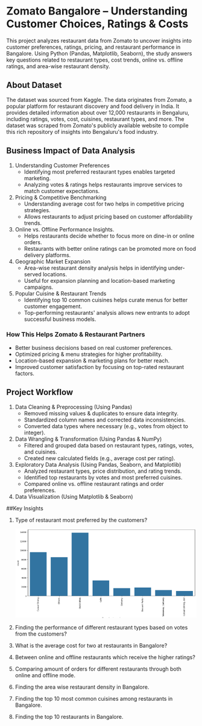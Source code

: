 # Zomato Bangalore – Understanding Customer Choices, Ratings & Costs
This project analyzes restaurant data from Zomato to uncover insights into customer preferences, ratings, pricing, and restaurant performance in Bangalore. Using Python (Pandas, Matplotlib, Seaborn), the study answers key questions related to restaurant types, cost trends, online vs. offline ratings, and area-wise restaurant density.
## About Dataset
The dataset was sourced from Kaggle. The data originates from Zomato, a popular platform for restaurant discovery and food delivery in India. It provides detailed information about over 12,000 restaurants in Bengaluru, including ratings, votes, cost, cuisines, restaurant types, and more. The dataset was scraped from Zomato's publicly available website to compile this rich repository of insights into Bengaluru's food industry.
## Business Impact of Data Analysis
1. Understanding Customer Preferences
    - Identifying most preferred restaurant types enables targeted marketing.
    - Analyzing votes & ratings helps restaurants improve services to match customer expectations.
2. Pricing & Competitive Benchmarking
    - Understanding average cost for two helps in competitive pricing strategies.
    - Allows restaurants to adjust pricing based on customer affordability trends.
3. Online vs. Offline Performance Insights.
    - Helps restaurants decide whether to focus more on dine-in or online orders.
    - Restaurants with better online ratings can be promoted more on food delivery platforms.
4. Geographic Market Expansion
    - Area-wise restaurant density analysis helps in identifying under-served locations.
    - Useful for expansion planning and location-based marketing campaigns.
5. Popular Cuisine & Restaurant Trends 
    - Identifying top 10 common cuisines helps curate menus for better customer engagement.
    - Top-performing restaurants' analysis allows new entrants to adopt successful business models.
###  How This Helps Zomato & Restaurant Partners
- Better business decisions based on real customer preferences.
- Optimized pricing & menu strategies for higher profitability.
- Location-based expansion & marketing plans for better reach.
- Improved customer satisfaction by focusing on top-rated restaurant factors.

## Project Workflow
1. Data Cleaning & Preprocessing (Using Pandas)
   - Removed missing values & duplicates to ensure data integrity.
   - Standardized column names and corrected data inconsistencies.
   - Converted data types where necessary (e.g., votes from object to integer).
2. Data Wrangling & Transformation (Using Pandas & NumPy)
   - Filtered and grouped data based on restaurant types, ratings, votes, and cuisines.
   - Created new calculated fields (e.g., average cost per rating).
3. Exploratory Data Analysis (Using Pandas, Seaborn, and Matplotlib)
   - Analyzed restaurant types, price distribution, and rating trends.
   - Identified top restaurants by votes and most preferred cuisines.
   - Compared online vs. offline restaurant ratings and order preferences.
4. Data Visualization (Using Matplotlib & Seaborn)

##Key Insights
1. Type of restaurant most preferred by the customers?

    ![image alt](https://github.com/BalajixGIT/Zomato_Project/blob/main/Q1.png?raw=true)

2. Finding the performance of different restaurant types based on votes from the customers?

4. What is the average cost for two at restaurants in Bangalore?

5. Between online and offline restaurants which receive the higher ratings?

6. Comparing amount of orders for different restaurants through both online and offline mode.

7. Finding the area wise restaurant density in Bangalore.

8. Finding the top 10 most common cuisines among restaurants in Bangalore.

9. Finding the top 10 restaurants in Bangalore.
